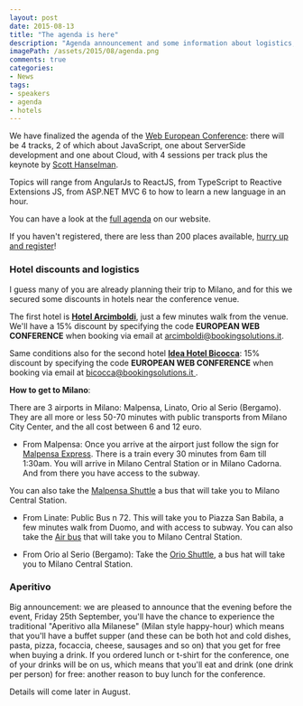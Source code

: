 ```yaml
---
layout: post
date: 2015-08-13
title: "The agenda is here"
description: "Agenda announcement and some information about logistics, hotels and Pre-Conference happy-hour"
imagePath: /assets/2015/08/agenda.png
comments: true
categories:
- News
tags:
- speakers
- agenda
- hotels
---
```


We have finalized the agenda of the [Web European
Conference](http://webnextconf.eu/ "Web European
Conference"): there will be 4 tracks, 2 of which about JavaScript, one about ServerSide development and one about Cloud, with 4 sessions per track plus the keynote by [Scott Hanselman](http://twitter.com/shanselman).

Topics will range from AngularJs to ReactJS, from TypeScript to Reactive Extensions JS,  from ASP.NET MVC 6 to how to learn a new language in an hour.

You can have a look at the [full agenda](http://webnextconf.eu/#schedule) on our website.

If you haven't registered, there are less than 200 places available, [hurry up and register](webnextconf.eventbrite.com)!

### Hotel discounts and logistics

I guess many of you are already planning their trip to Milano, and for this we secured some discounts in hotels near the conference venue.

The first hotel is [**Hotel Arcimboldi**](https://www.hotelarcimboldi.it/), just a few minutes walk from the venue. We'll have a 15% discount by specifying the code **EUROPEAN WEB CONFERENCE** when booking via email at [arcimboldi@bookingsolutions.it](mailto:arcimboldi@bookingsolutions.it).

Same conditions also for the second hotel [**Idea Hotel Bicocca**](http://www.ideahotel.it/): 15% discount by specifying the code **EUROPEAN WEB CONFERENCE** when booking via email at [bicocca@bookingsolutions.it ](mailto:bicocca@bookingsolutions.it).

**How to get to Milano**:

There are 3 airports in Milano: Malpensa, Linato, Orio al Serio (Bergamo).
They are all more or less 50-70 minutes with public transports from Milano City Center, and the all cost between 6 and 12 euro.

* From Malpensa:
Once you arrive at the airport just follow the sign for [Malpensa Express](http://www.malpensaexpress.it/en/). There is a train every 30 minutes from 6am till 1:30am. You will arrive in Milano Central Station or in Milano Cadorna. And from there you have access to the subway.

You can also take the [Malpensa Shuttle](http://www.malpensashuttle.it/) a bus that will take you to Milano Central Station.

* From Linate:
Public Bus n 72. This will take you to Piazza San Babila, a few minutes walk from Duomo, and with access to subway.
You can also take the [Air bus](http://www.atm.it/en/AltriServizi/Trasporto/Pages/airbus.aspx) that will take you to Milano Central Station.

* From Orio al Serio (Bergamo):
Take the [Orio Shuttle](http://www.orioshuttle.com/), a bus hat will take you to Milano Central Station.

### Aperitivo

Big announcement: we are pleased to announce that the evening before the event, Friday 25th September, you'll have the chance to experience the traditional "Aperitivo alla Milanese" (Milan style happy-hour) which means that you'll have a buffet supper (and these can be both hot and cold dishes, pasta, pizza, focaccia, cheese, sausages and so on) that you get for free when buying a drink.
If you ordered lunch or t-shirt for the conference, one of your drinks will be on us, which means that you'll eat and drink (one drink per person) for free: another reason to buy lunch for the conference.

Details will come later in August.
